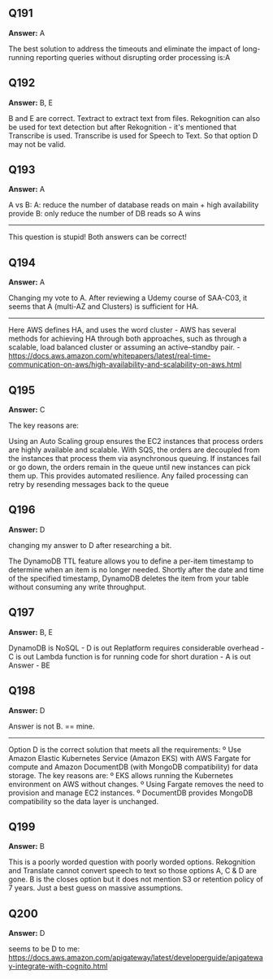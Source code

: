 ## Q191

**Answer:** A

The best solution to address the timeouts and eliminate the impact of long-running reporting queries without disrupting order processing is:A

## Q192
**Answer:** B, E

B and E are correct. Textract to extract text from files. Rekognition can also be used for text detection but after Rekognition - it's mentioned that Transcribe is used. Transcribe is used for Speech to Text. So that option D may not be valid.

## Q193

**Answer:** A

A vs B:
A: reduce the number of database reads on main + high availability provide
B: only reduce the number of DB reads
so A wins

-----
This question is stupid! Both answers can be correct!

## Q194

**Answer:** A

Changing my vote to A. After reviewing a Udemy course of SAA-C03, it seems that A (multi-AZ and Clusters) is sufficient for HA.

-------------------
Here AWS defines HA, and uses the word cluster - AWS has several methods for achieving HA through both approaches, such as through a scalable, load balanced cluster or assuming an active–standby pair. - https://docs.aws.amazon.com/whitepapers/latest/real-time-communication-on-aws/high-availability-and-scalability-on-aws.html

## Q195

**Answer:** C

The key reasons are:

Using an Auto Scaling group ensures the EC2 instances that process orders are highly available and scalable.
With SQS, the orders are decoupled from the instances that process them via asynchronous queuing.
If instances fail or go down, the orders remain in the queue until new instances can pick them up. This provides automated resilience.
Any failed processing can retry by resending messages back to the queue

## Q196

**Answer:** D

changing my answer to D after researching a bit.

The DynamoDB TTL feature allows you to define a per-item timestamp to determine when an item is no longer needed. Shortly after the date and time of the specified timestamp, DynamoDB deletes the item from your table without consuming any write throughput.

## Q197

**Answer:** B, E

DynamoDB is NoSQL - D is out
Replatform requires considerable overhead - C is out
Lambda function is for running code for short duration - A is out
Answer - BE

## Q198

**Answer:** D

Answer is not B. == mine.

-------
Option D is the correct solution that meets all the requirements:
º Use Amazon Elastic Kubernetes Service (Amazon EKS) with AWS Fargate for compute and Amazon DocumentDB (with MongoDB compatibility) for data storage.
The key reasons are:
º EKS allows running the Kubernetes environment on AWS without changes.
º Using Fargate removes the need to provision and manage EC2 instances.
º DocumentDB provides MongoDB compatibility so the data layer is unchanged.

## Q199

**Answer:** B

This is a poorly worded question with poorly worded options. Rekognition and Translate cannot convert speech to text so those options A, C & D are gone. B is the closes option but it does not mention S3 or retention policy of 7 years. Just a best guess on massive assumptions.

## Q200

**Answer:** D

seems to be D to me: https://docs.aws.amazon.com/apigateway/latest/developerguide/apigateway-integrate-with-cognito.html


